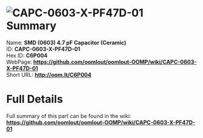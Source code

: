 
![CAPC-0603-X-PF47D-01](https://github.com/oomlout/oomlout-OOMP/blob/master/parts/CAPC-0603-X-PF47D-01/CAPC-0603-X-PF47D-01_420.jpg)   
Summary
=================
  
Name: __SMD (0603) 4.7 pF Capacitor (Ceramic)__    
ID: __CAPC-0603-X-PF47D-01__   
Hex ID: __C6P004__   
WebPage: __https://github.com/oomlout/oomlout-OOMP/wiki/CAPC-0603-X-PF47D-01__   
Short URL: __http://oom.lt/C6P004__   

Full Details
==========================
Full summary of this part can be found in the wiki:   
__https://github.com/oomlout/oomlout-OOMP/wiki/CAPC-0603-X-PF47D-01__    

